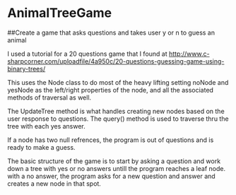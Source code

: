 # AnimalTreeGame
##Create a game that asks questions and takes user y or n to guess an animal

I used a tutorial for a 20 questions game that I found at http://www.c-sharpcorner.com/uploadfile/4a950c/20-questions-guessing-game-using-binary-trees/

This uses the Node class to do most of the heavy lifting setting noNode and yesNode as the left/right properties of the node, and all the associated methods of traversal as well.

The UpdateTree method is what handles creating new nodes based on the user response to questions.
The query() method is used to traverse thru the tree with each yes answer.

If a node has two null refrences, the program is out of questions and is ready to make a guess.

The basic structure of the game is to start by asking a question and work down a tree with yes or no answers untill the program reaches a leaf node.  with a no answer, the program asks for a new question and answer and creates a new node in that spot.  
